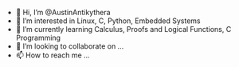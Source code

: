 - 👋 Hi, I’m @AustinAntikythera
- 👀 I’m interested in Linux, C, Python, Embedded Systems
- 🌱 I’m currently learning Calculus, Proofs and Logical Functions, C Programming
- 💞️ I’m looking to collaborate on ...
- 📫 How to reach me ...

<!---
AustinAntikythera/AustinAntikythera is a ✨ special ✨ repository because its `README.md` (this file) appears on your GitHub profile.
You can click the Preview link to take a look at your changes.
--->

